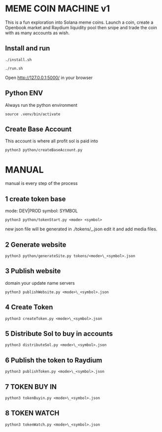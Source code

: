 # MEME COIN MACHINE v1

This is a fun exploration into Solana meme coins. Launch a coin, create a Openbook market and Raydium liquidity pool then snipe and trade the coin with as many accounts as wish.

## Install and run
```
./install.sh

./run.sh
```

Open http://127.0.0.1:5000/ in your browser

## Python ENV

Always run the python environment
```
source .venv/bin/activate
```

## Create Base Account

This account is where all profit sol is paid into
```
python3 python/createBaseAccount.py
```

# MANUAL

manual is every step of the process

## 1 create token base

mode: DEV|PROD
symbol: SYMBOL

```
python3 python/tokenStart.py <mode> <symbol>
```

new json file will be generated in ./tokens/<mode>\_<symbol>.json edit it and add media files.

## 2 Generate website

```
python3 python/generateSite.py tokens/<mode>\_<symbol>.json
```

## 3 Publish website

domain your update name servers

```
python3 publishWebsite.py <mode>\_<symbol>.json
```

## 4 Create Token

```
python3 createToken.py <mode>\_<symbol>.json
```

## 5 Distribute Sol to buy in accounts

```
python3 distributeSol.py <mode>\_<symbol>.json
```

## 6 Publish the token to Raydium

```
python3 publishToken.py <mode>\_<symbol>.json
```

## 7 TOKEN BUY IN

```
python3 tokenBuyin.py <mode>\_<symbol>.json
```

## 8 TOKEN WATCH

```
python3 tokenWatch.py <mode>\_<symbol>.json
```
